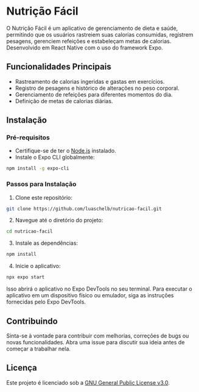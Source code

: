 # Nutrição Fácil

O Nutrição Fácil é um aplicativo de gerenciamento de dieta e saúde, permitindo que os usuários rastreiem suas calorias consumidas, registrem pesagens, gerenciem refeições e estabeleçam metas de calorias. Desenvolvido em React Native com o uso do framework Expo.

## Funcionalidades Principais

- Rastreamento de calorias ingeridas e gastas em exercícios.
- Registro de pesagens e histórico de alterações no peso corporal.
- Gerenciamento de refeições para diferentes momentos do dia.
- Definição de metas de calorias diárias.

## Instalação

### Pré-requisitos

- Certifique-se de ter o [Node.js](https://nodejs.org/) instalado.
- Instale o Expo CLI globalmente:

```bash
npm install -g expo-cli
```

### Passos para Instalação

1. Clone este repositório:

```bash
git clone https://github.com/luaschelb/nutricao-facil.git
```

2. Navegue até o diretório do projeto:

```bash
cd nutricao-facil
```

3. Instale as dependências:

```bash
npm install
```

4. Inicie o aplicativo:

```bash
npx expo start
```

Isso abrirá o aplicativo no Expo DevTools no seu terminal. Para executar o aplicativo em um dispositivo físico ou emulador, siga as instruções fornecidas pelo Expo DevTools.

## Contribuindo

Sinta-se à vontade para contribuir com melhorias, correções de bugs ou novas funcionalidades. Abra uma issue para discutir sua ideia antes de começar a trabalhar nela.

## Licença

Este projeto é licenciado sob a [GNU General Public License v3.0](LICENSE).
```